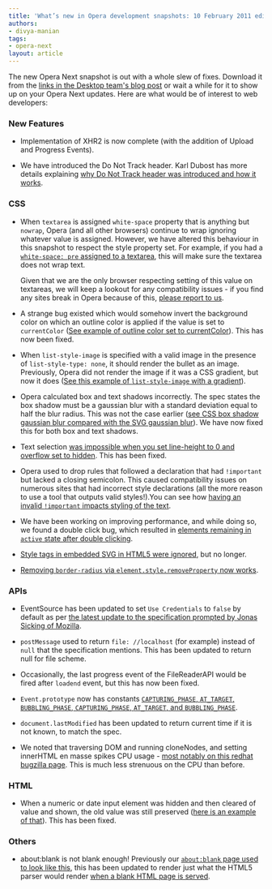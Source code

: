 ```yaml
---
title: 'What’s new in Opera development snapshots: 10 February 2011 edition'
authors:
- divya-manian
tags:
- opera-next
layout: article
---
```

<p>The new Opera Next snapshot is out with a whole slew of fixes. Download it from the <a href="http://my.opera.com/desktopteam/blog/2012/02/10/core-dnt-mail-themes">links in the Desktop team&#39;s blog post</a> or wait a while for it to show up on your Opera Next updates. Here are what would be of interest to web developers:</p>

<h3>New Features</h3>

<ul>
<li><p>Implementation of XHR2 is now complete (with the addition of Upload and Progress Events). </p></li>
<li><p>We have introduced the Do Not Track header. Karl Dubost has more details explaining <a href="http://my.opera.com/ODIN/blog/2012/02/10/implementing-do-not-track-opera">why Do Not Track header was introduced and how it works</a>.</p></li>
</ul><h3>CSS</h3>

<ul>
<li><p>When <code>textarea</code> is assigned <code>white-space</code> property that is anything but <code>nowrap</code>, Opera (and all other browsers) continue to wrap ignoring whatever value is assigned. However, we have altered this behaviour in this snapshot to respect the style property set. For example, if you had a <a href="http://jsfiddle.net/nimbu/MuCL2/"><code>white-space: pre</code> assigned to a textarea</a>, this will make sure the textarea does not wrap text.</p><p>Given that we are the only browser respecting setting of this value on textareas, we will keep a lookout for any compatibility issues - if you find any sites break in Opera because of this, <a href="http://twitter.com/odevrel">please report to us</a>.</p></li>
<li><p>A strange bug existed which would somehow invert the background color on which an outline color is applied if the value is set to <code>currentColor</code> (<a href="http://jsfiddle.net/nimbu/J3FPV/">See example of outline color set to currentColor</a>). This has now been fixed.</p></li>
<li><p>When <code>list-style-image</code> is specified with a valid image in the presence of <code>list-style-type: none</code>, it should render the bullet as an image. Previously, Opera did not render the image if it was a CSS gradient, but now it does (<a href="http://jsfiddle.net/nimbu/7FRqp/">See this example of <code>list-style-image</code> with a gradient</a>). </p></li>
<li><p>Opera calculated box and text shadows incorrectly. The spec states the box shadow must be a gaussian blur with a standard deviation equal to half the blur radius. This was not the case earlier (<a href="http://jsfiddle.net/nimbu/2szQ3/">see CSS box shadow gaussian blur compared with the SVG gaussian blur</a>). We have now fixed this for both box and text shadows. </p></li>
<li><p>Text selection <a href="http://jsfiddle.net/nimbu/AaHmq/">was impossible when you set line-height to 0 and overflow set to hidden</a>. This has been fixed. </p></li>
<li><p>Opera used to drop rules that followed a declaration that had <code>!important</code> but lacked a closing semicolon. This caused compatibility issues on numerous sites that had incorrect style declarations (all the more reason to use a tool that outputs valid styles!).You can see how <a href="http://jsfiddle.net/nimbu/7x35X/">having an invalid <code>!important</code> impacts styling of the text</a>. </p></li>
<li><p>We have been working on improving performance, and while doing so, we found a double click bug, which resulted in <a href="http://jsfiddle.net/nimbu/NRFLv/">elements remaining in <code>active</code> state after double clicking</a>. </p></li>
<li><p><a href="http://jsfiddle.net/nimbu/Hw22e/">Style tags in embedded SVG in HTML5 were ignored</a>, but no longer.  </p></li>
<li><p><a href="http://jsfiddle.net/nimbu/spsam/">Removing <code>border-radius</code> via <code>element.style.removeProperty</code> now works</a>.</p></li>
</ul><h3>APIs</h3>

<ul>
<li><p>EventSource has been updated to set <code>Use Credentials</code> to <code>false</code> by default as per <a href="https://www.w3.org/Bugs/Public/show_bug.cgi?id=14592">the latest update to the specification prompted by Jonas Sicking of Mozilla</a>. </p></li>
<li><p><code>postMessage</code> used to return <code>file: //localhost</code> (for example) instead of <code>null</code> that the specification mentions. This has been updated to return null for file scheme.</p></li>
<li><p>Occasionally, the last progress event of the FileReaderAPI would be fired after <code>loadend</code> event, but this has now been fixed. </p></li>
<li><p><code>Event.prototype</code> now has constants <a href="http://jsfiddle.net/nimbu/7Yspf/"><code>CAPTURING_PHASE</code>, <code>AT_TARGET</code>, <code>BUBBLING_PHASE</code>, <code>CAPTURING_PHASE</code>, <code>AT_TARGET</code>, and <code>BUBBLING_PHASE</code></a>.</p></li>
<li><p><code>document.lastModified</code> has been updated to return current time if it is not known, to match the spec.</p></li>
<li><p>We noted that traversing DOM and running cloneNodes,  and setting innerHTML en masse spikes CPU usage - <a href="https://bugzilla.redhat.com/page.cgi?id=browse.html&amp;amp;product=Fedora&amp;amp;bug_status=open&amp;amp;tab=components">most notably on this redhat bugzilla page</a>. This is much less strenuous on the CPU than before. </p></li>
</ul><h3>HTML</h3>

<ul>
<li>When a numeric or date input element was hidden and then cleared of value and shown, the old value was still preserved (<a href="http://jsfiddle.net/nimbu/wBEY3/">here is an example of that</a>). This has been fixed. </li>
</ul><h3>Others</h3>

<ul>
<li>about:blank is not blank enough! Previously our <a href="http://pastie.org/3356900"><code>about:blank</code> page used to look like this</a>, this has been updated to render just what the HTML5 parser would render <a href="http://pastie.org/3356911">when a blank HTML page is served</a>.</li>
</ul>

